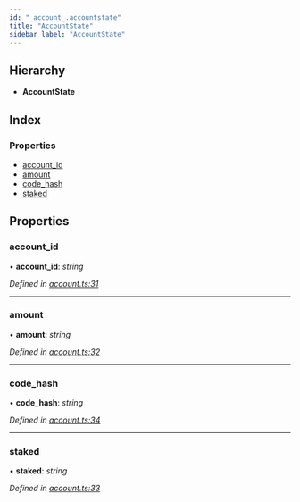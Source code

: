 ```yaml
---
id: "_account_.accountstate"
title: "AccountState"
sidebar_label: "AccountState"
---
```


## Hierarchy

* **AccountState**

## Index

### Properties

* [account_id](_account_.accountstate.md#account_id)
* [amount](_account_.accountstate.md#amount)
* [code_hash](_account_.accountstate.md#code_hash)
* [staked](_account_.accountstate.md#staked)

## Properties

###  account_id

• **account_id**: *string*

*Defined in [account.ts:31](https://github.com/nearprotocol/nearlib/blob/a0bd9b2/src.ts/account.ts#L31)*

___

###  amount

• **amount**: *string*

*Defined in [account.ts:32](https://github.com/nearprotocol/nearlib/blob/a0bd9b2/src.ts/account.ts#L32)*

___

###  code_hash

• **code_hash**: *string*

*Defined in [account.ts:34](https://github.com/nearprotocol/nearlib/blob/a0bd9b2/src.ts/account.ts#L34)*

___

###  staked

• **staked**: *string*

*Defined in [account.ts:33](https://github.com/nearprotocol/nearlib/blob/a0bd9b2/src.ts/account.ts#L33)*

